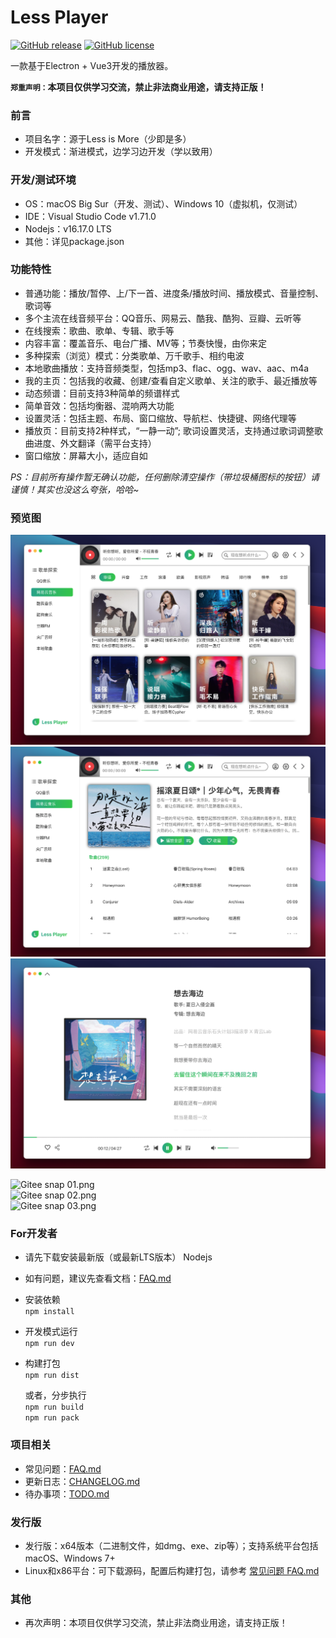 # Less Player  
  
[![GitHub release](https://img.shields.io/github/release/GeekLee2012/Less-Player-Desktop)](https://github.com/GeekLee2012/Less-Player-Desktop/releases)
[![GitHub license](https://img.shields.io/github/license/GeekLee2012/Less-Player-Desktop)](https://github.com/GeekLee2012/Less-Player-Desktop/blob/main/LICENSE)  

<!--![GitHub Releases Download](https://img.shields.io/github/downloads/GeekLee2012/Less-Player-Desktop/total)
[![Percentage of issues still open](http://isitmaintained.com/badge/open/GeekLee2012/Less-Player-Desktop.svg)](http://isitmaintained.com/project/GeekLee2012/Less-Player-Desktop "Percentage of issues still open")
-->

一款基于Electron + Vue3开发的播放器。

<b>`郑重声明：`本项目仅供学习交流，禁止非法商业用途，请支持正版！</b>   
  
### 前言  
* 项目名字：源于Less is More（少即是多）
* 开发模式：渐进模式，边学习边开发（学以致用）  
  
### 开发/测试环境
* OS：macOS Big Sur（开发、测试）、Windows 10（虚拟机，仅测试）  
* IDE：Visual Studio Code v1.71.0  
* Nodejs：v16.17.0 LTS  
* 其他：详见package.json  
  
### 功能特性
* 普通功能：播放/暂停、上/下一首、进度条/播放时间、播放模式、音量控制、歌词等   
* 多个主流在线音频平台：QQ音乐、网易云、酷我、酷狗、豆瓣、云听等  
* 在线搜索：歌曲、歌单、专辑、歌手等  
* 内容丰富：覆盖音乐、电台广播、MV等；节奏快慢，由你来定  
* 多种探索（浏览）模式：分类歌单、万千歌手、相约电波  
* 本地歌曲播放：支持音频类型，包括mp3、flac、ogg、wav、aac、m4a  
* 我的主页：包括我的收藏、创建/查看自定义歌单、关注的歌手、最近播放等  
* 动态频谱：目前支持3种简单的频谱样式  
* 简单音效：包括均衡器、混响两大功能  
* 设置灵活：包括主题、布局、窗口缩放、导航栏、快捷键、网络代理等  
* 播放页：目前支持2种样式，“一静一动”; 歌词设置灵活，支持通过歌词调整歌曲进度、外文翻译（需平台支持） 
* 窗口缩放：屏幕大小，适应自如  
  
*PS：目前所有操作暂无确认功能，任何删除清空操作（带垃圾桶图标的按钮）请谨慎！其实也没这么夸张，哈哈~*  
  
### 预览图  
![Github snap 11.png](https://github.com/GeekLee2012/Less-Player/blob/main/snapshot/snap%2011.png)  
![Github snap 12.png](https://github.com/GeekLee2012/Less-Player/blob/main/snapshot/snap%2012.png)  
![Github snap 13.png](https://github.com/GeekLee2012/Less-Player/blob/main/snapshot/snap%2013.png)  
  
![Gitee snap 01.png](https://gitee.com/rive08/resources/raw/master/less-player-desktop/temp/snap%2001.png)  
![Gitee snap 02.png](https://gitee.com/rive08/resources/raw/master/less-player-desktop/temp/snap%2002.png)  
![Gitee snap 03.png](https://gitee.com/rive08/resources/raw/master/less-player-desktop/temp/snap%2003.png)  
   
### For开发者  
* 请先下载安装最新版（或最新LTS版本） Nodejs  

* 如有问题，建议先查看文档：[FAQ.md](FAQ.md) 
  
* 安装依赖  
  `npm install`
  
* 开发模式运行  
  `npm run dev`
  
* 构建打包  
  `npm run dist`  
      
  或者，分步执行  
  `npm run build`  
  `npm run pack`  
  
### 项目相关
* 常见问题：[FAQ.md](FAQ.md)  
* 更新日志：[CHANGELOG.md](CHANGELOG.md) 
* 待办事项：[TODO.md](TODO.md)  
  
### 发行版  
* 发行版：x64版本（二进制文件，如dmg、exe、zip等）；支持系统平台包括macOS、Windows 7+  
* Linux和x86平台：可下载源码，配置后构建打包，请参考 [常见问题 FAQ.md](FAQ.md)
  
### 其他  
* 再次声明：本项目仅供学习交流，禁止非法商业用途，请支持正版！ 